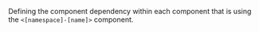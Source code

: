 Defining the component dependency within each component that is using the `<[namespace]-[name]>` component.